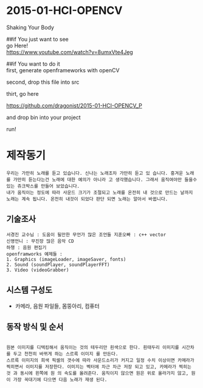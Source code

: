 # 2015-01-HCI-OPENCV
Shaking Your Body

##if You just want to see    
go Here!    
https://www.youtube.com/watch?v=8umxVte4Jeg    

##if You want to do it    
first, generate openframeworks with openCV   


second, drop this file into src


thirt, go here


https://github.com/dragonist/2015-01-HCI-OPENCV_P 


and drop bin into your project


run!

# 제작동기
```
우리는 가만히 노래를 듣고 있습니다. 신나는 노래조차 가만히 듣고 있 습니다. 흥겨운 노래를 가만히 듣는다는건 노래에 대한 예의가 아니라 고 생각했습니다. 그래서 움직여야만 들을수 있는 쥬크박스를 만들어 보았습니다.
내가 움직이는 정도에 따라 사운드 크기가 조절되고 노래를 온전히 내 것으로 만드는 날까지 노래는 계속 됩니다. 온전히 내것이 되었다 판단 되면 노래는 알아서 바뀝니다.
```
## 기술조사
```
서경진 교수님 : 도움이 될만한 무언가 많은 조언들 지훈오빠 : c++ vector
신영언니 : 무진장 많은 음악 CD
하챙 : 음원 편집기
openframworks 예제들 :
1. Graphics (imageLoader, imageSaver, fonts)
2. Sound (soundPlayer, soundPlayerFFT)
3. Video (videoGrabber)
```

## 시스템 구성도
- 카메라, 음원 파일들, 몸뚱아리, 컴퓨터

## 동작 방식 및 순서
```

원본 이미지를 디텍킹해서 움직이는 것의 테두리만 흰색으로 한다. 흰태두리 이미지를 시간차를 두고 천천히 바뀌게 하는 스르륵 이미지 를 만든다.
스르륵 이미지의 희색 픽셀의 갯수에 따라 사운드소리가 커지고 일정 수치 이상이면 카메라가 찍히면서 이미지를 저장한다. 이미지는 벡터에 차근 차근 저장 되고 있고, 카메라가 찍히는 것 과 동시에 왼쪽에 원 의 속도를 올려준다. 움직이지 않으면 원은 위로 올라가지 않고, 원이 가장 꼭대기에 다으면 다음 노래가 재생 된다.
```
    
